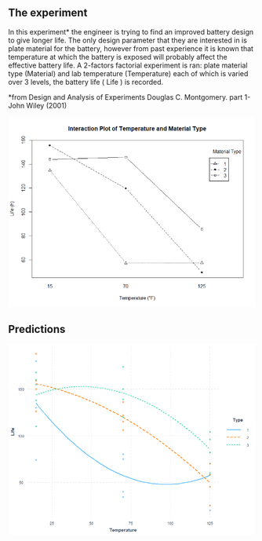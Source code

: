 ## The experiment

In this experiment* the engineer is trying to find an improved battery design to give longer life. The only design parameter that they are interested in is plate material for the battery, however from past experience it is known that temperature at which the battery is exposed will probably affect the effective battery life.
A 2-factors factorial experiment is ran: plate material type (Material) and lab temperature (Temperature) each of which is varied over 3 levels, the battery life ( Life )  is recorded.

*from Design and Analysis of Experiments Douglas C. Montgomery. part 1-John Wiley (2001)


![](./assets/images/interact_plot.png)

## Predictions
![](./assets/images/Results.png)
